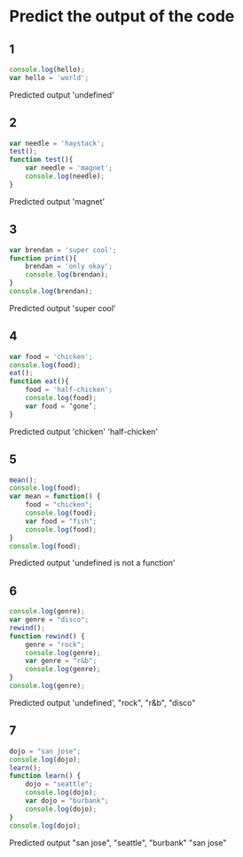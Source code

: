 # Predict the output of the code

## 1
```javascript
console.log(hello);
var hello = 'world';
```
Predicted output 'undefined'

## 2
```javascript
var needle = 'haystack';
test();
function test(){
	var needle = 'magnet';
	console.log(needle);
}
```
Predicted output 'magnet'

## 3
```javascript
var brendan = 'super cool';
function print(){
	brendan = 'only okay';
	console.log(brendan);
}
console.log(brendan);
```
Predicted output 'super cool'

## 4
```javascript
var food = 'chicken';
console.log(food);
eat();
function eat(){
	food = 'half-chicken';
	console.log(food);
	var food = ‘gone’;
}
```
Predicted output 'chicken' 'half-chicken'

## 5
```javascript
mean();
console.log(food);
var mean = function() {
	food = "chicken";
	console.log(food);
	var food = "fish";
	console.log(food);
}
console.log(food);
```
Predicted output 'undefined is not a function'

## 6
```javascript
console.log(genre);
var genre = "disco";
rewind();
function rewind() {
	genre = "rock";
	console.log(genre);
	var genre = "r&b";
	console.log(genre);
}
console.log(genre);
```
Predicted output 'undefined', "rock", "r&b", "disco"

## 7
```javascript
dojo = "san jose";
console.log(dojo);
learn();
function learn() {
	dojo = "seattle";
	console.log(dojo);
	var dojo = "burbank";
	console.log(dojo);
}
console.log(dojo);
```
Predicted output "san jose", "seattle", "burbank" "san jose"